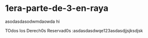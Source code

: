 # 1era-parte-de-3-en-raya
asodasdasodwmdaowda hi
 
 
 TOdos los Derech0s Reservad0s :asdasdasdwqe123asdasdjjsjksdjsk
